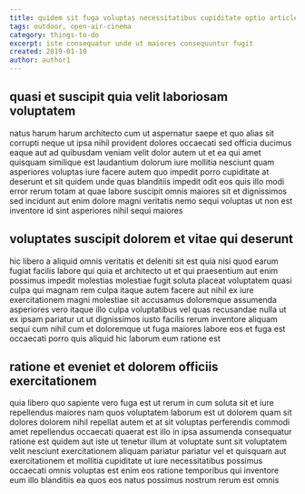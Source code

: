 ```yaml
---
title: quidem sit fuga voluptas necessitatibus cupiditate optio article 6496
tags: outdoor, open-air-cinema
category: things-to-do
excerpt: iste consequatur unde ut maiores consequuntur fugit
created: 2019-01-10
author: author1
---
```


## quasi et suscipit quia velit laboriosam voluptatem

natus harum harum architecto cum ut aspernatur saepe et quo alias sit corrupti neque ut ipsa nihil provident dolores occaecati sed officia ducimus eaque aut ad quibusdam veniam velit dolor autem ut et ea qui amet quisquam similique est laudantium dolorum iure mollitia nesciunt quam asperiores voluptas iure facere autem quo impedit porro cupiditate at deserunt et sit quidem unde quas blanditiis impedit odit eos quis illo modi error rerum totam at quae labore suscipit omnis maiores sit et dignissimos sed incidunt aut enim dolore magni veritatis nemo sequi voluptas ut non est inventore id sint asperiores nihil sequi maiores

## voluptates suscipit dolorem et vitae qui deserunt

hic libero a aliquid omnis veritatis et deleniti sit est quia nisi quod earum fugiat facilis labore qui quia et architecto ut et qui praesentium aut enim possimus impedit molestias molestiae fugit soluta placeat voluptatem quasi culpa qui magnam rem culpa itaque autem facere aut nihil ex iure exercitationem magni molestiae sit accusamus doloremque assumenda asperiores vero itaque illo culpa voluptatibus vel quas recusandae nulla ut ex ipsam pariatur ut ut dignissimos iusto facilis rerum inventore aliquam sequi cum nihil cum et doloremque ut fuga maiores labore eos et fuga est occaecati porro quis aliquid hic laborum eum ratione est

## ratione et eveniet et dolorem officiis exercitationem

quia libero quo sapiente vero fuga est ut rerum in cum soluta sit et iure repellendus maiores nam quos voluptatem laborum est ut dolorem quam sit dolores dolorem nihil repellat autem et at sit voluptas perferendis commodi amet repellendus occaecati quaerat est illo in ipsa assumenda consequatur ratione est quidem aut iste ut tenetur illum at voluptate sunt sit voluptatem velit nesciunt exercitationem aliquam pariatur pariatur vel et quisquam aut exercitationem et mollitia cupiditate ut iure necessitatibus possimus occaecati omnis voluptas est enim eos ratione temporibus qui inventore eum illo blanditiis ea quos eos natus possimus nostrum rerum est omnis
